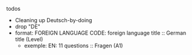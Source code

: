 todos
- Cleaning up Deutsch-by-doing
- drop "DE"
- format: FOREIGN LANGUAGE CODE: foreign language title :: German title (Level)
  - exemple: EN: 11 questions :: Fragen (A1)
